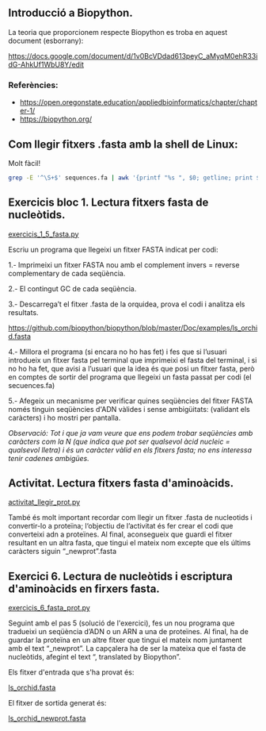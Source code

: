## Introducció a Biopython.

La teoria que proporcionem respecte Biopython es troba en aquest document (esborrany):

https://docs.google.com/document/d/1v0BcVDdad613peyC_aMyqM0ehR33idG-AhkUf1WbU8Y/edit

### Referències:

- https://open.oregonstate.education/appliedbioinformatics/chapter/chapter-1/
- https://biopython.org/


## Com llegir fitxers .fasta amb la shell de Linux:

Molt fàcil!

```bash
grep -E '^\S+$' sequences.fa | awk '{printf "%s ", $0; getline; print $0}'
```

## Exercicis bloc 1. Lectura fitxers fasta de nucleòtids.

[exercicis_1_5_fasta.py](https://github.com/miquelamorosaldev/m14-uf2-intro-biopython/blob/main/exercicis_1_5_fasta.py)

Escriu un programa que llegeixi un fitxer FASTA indicat per codi:

1.- Imprimeixi un fitxer FASTA nou amb el complement invers = reverse complementary de cada seqüència.

2.- El contingut GC de cada seqüència.

3.- Descarrega’t el fitxer .fasta de la orquidea, prova el codi i analitza els resultats.

https://github.com/biopython/biopython/blob/master/Doc/examples/ls_orchid.fasta

4.- Millora el programa (si encara no ho has fet) i fes que si l’usuari introdueix un fitxer fasta pel terminal 
que imprimeixi el fasta del terminal, i si no ho ha fet, que avisi a l’usuari que la idea és que posi un fitxer fasta, 
però en comptes de sortir del programa que llegeixi un fasta passat per codi (el secuences.fa)

5.- Afegeix un mecanisme per verificar quines seqüències del fitxer FASTA només tinguin seqüències d'ADN vàlides i sense ambigüitats: 
(validant els caràcters) i ho mostri per pantalla. 

<em>Observació: Tot i que ja vam veure que ens podem trobar seqüències amb caràcters com la N 
(que indica que pot ser qualsevol àcid nucleic = qualsevol lletra) i és un caràcter vàlid en els fitxers fasta; no ens interessa tenir cadenes ambigües.</em>

## Activitat. Lectura fitxers fasta d'aminoàcids.

[activitat_llegir_prot.py](https://github.com/miquelamorosaldev/m14-uf2-intro-biopython/blob/main/activitat_llegir_prot.py)

També és molt important recordar com llegir un fitxer .fasta de nucleotids i convertir-lo a proteïna; l‘objectiu de l’activitat és fer crear el codi que converteixi adn a proteïnes. 
Al final, aconsegueix que guardi el fitxer resultant en un altra fasta, que tingui el mateix nom excepte que els últims caràcters siguin “_newprot”.fasta

## Exercici 6. Lectura de nucleòtids i escriptura d'aminoàcids en firxers fasta.

[exercicis_6_fasta_prot.py](https://github.com/miquelamorosaldev/m14-uf2-intro-biopython/blob/main/exercicis_6_fasta_prot.py)

Seguint amb el pas 5 (solució de l'exercici), fes un nou programa que tradueixi un seqüència d’ADN o un ARN a una de proteïnes. 
Al final, ha de guardar la proteïna en un altre fitxer que tingui el mateix nom juntament amb el text “_newprot”. 
La capçalera ha de ser la mateixa que el fasta de nucleòtids, afegint el text “, translated by Biopython”.

Els fitxer d'entrada que s'ha provat és:

[ls_orchid.fasta](https://github.com/miquelamorosaldev/m14-uf2-intro-biopython/blob/main/ls_orchid.fasta)

El fitxer de sortida generat és:

[ls_orchid_newprot.fasta](https://github.com/miquelamorosaldev/m14-uf2-intro-biopython/blob/main/ls_orchid_newprot.fasta)
